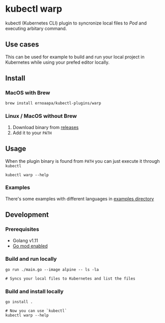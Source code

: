 # kubectl warp
kubectl (Kubernetes CLI) plugin to syncronize local files to _Pod_ and executing arbitary command.

## Use cases
This can be used for example to build and run your local project in Kubernetes while using your prefed editor locally.

## Install
### MacOS with Brew
```shell
brew install ernoaapa/kubectl-plugins/warp
```
### Linux / MacOS without Brew
1. Download binary from [releases](https://github.com/ernoaapa/kubectl-warp/releases)
2. Add it to your `PATH`

## Usage
When the plugin binary is found from `PATH` you can just execute it through `kubectl`
```shell
kubectl warp --help
```

### Examples
There's some examples with different languages in [examples directory](examples/)

## Development
### Prerequisites
- Golang v1.11
- [Go mod enabled](https://github.com/golang/go/wiki/Modules)

### Build and run locally
```shell
go run ./main.go --image alpine -- ls -la

# Syncs your local files to Kubernetes and list the files
```

### Build and install locally
```shell
go install .

# Now you can use `kubectl`
kubectl warp --help
```
